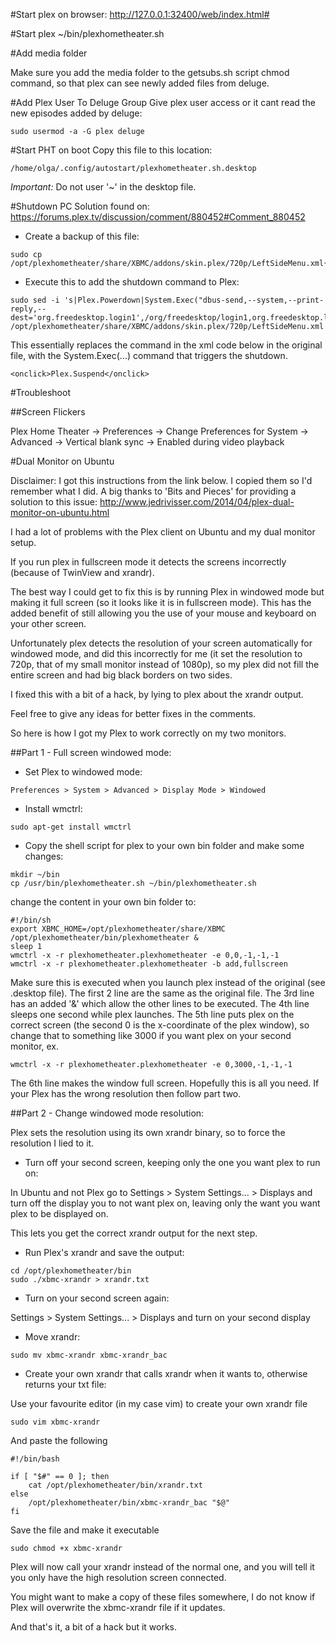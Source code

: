 #Start plex on browser:
http://127.0.0.1:32400/web/index.html#

#Start plex
~/bin/plexhometheater.sh

#Add media folder

Make sure you add the media folder to the getsubs.sh script chmod command, so that plex can see newly added files from deluge.

#Add Plex User To Deluge Group
Give plex user access or it cant read the new episodes added by deluge:
```
sudo usermod -a -G plex deluge
```

#Start PHT on boot
Copy this file to this location:
```
/home/olga/.config/autostart/plexhometheater.sh.desktop
```

*Important:* Do not user '~' in the desktop file.

#Shutdown PC
Solution found on:
https://forums.plex.tv/discussion/comment/880452#Comment_880452

- Create a backup of this file:
```
sudo cp /opt/plexhometheater/share/XBMC/addons/skin.plex/720p/LeftSideMenu.xml{,.bak}
```

- Execute this to add the shutdown command to Plex:
```
sudo sed -i 's|Plex.Powerdown|System.Exec("dbus-send,--system,--print-reply,--dest='org.freedesktop.login1',/org/freedesktop/login1,org.freedesktop.login1.Manager.PowerOff,boolean:true")|g' /opt/plexhometheater/share/XBMC/addons/skin.plex/720p/LeftSideMenu.xml
```

This essentially replaces the command in the xml code below in the original file, with the System.Exec(...) command that triggers the shutdown.
```
<onclick>Plex.Suspend</onclick>
```

#Troubleshoot

##Screen Flickers

Plex Home Theater -> Preferences -> Change Preferences for System -> Advanced -> Vertical blank sync -> Enabled during video playback

#Dual Monitor on Ubuntu

Disclaimer: I got this instructions from the link below. I copied them so I'd remember what I did. A big thanks to 'Bits and Pieces' for providing a solution to this issue: http://www.jedrivisser.com/2014/04/plex-dual-monitor-on-ubuntu.html

I had a lot of problems with the Plex client on Ubuntu and my dual monitor setup.

If you run plex in fullscreen mode it detects the screens incorrectly (because of TwinView and xrandr).

The best way I could get to fix this is by running Plex in windowed mode but making it full screen (so it looks like it is in fullscreen mode). This has the added benefit of still allowing you the use of your mouse and keyboard on your other screen.

Unfortunately plex detects the resolution of your screen automatically for windowed mode, and did this incorrectly for me (it set the resolution to 720p, that of my small monitor instead of 1080p), so my plex did not fill the entire screen and had big black borders on two sides.

I fixed this with a bit of a hack, by lying to plex about the xrandr output.

Feel free to give any ideas for better fixes in the comments.

So here is how I got my Plex to work correctly on my two monitors.

##Part 1 - Full screen windowed mode:

- Set Plex to windowed mode:
```
Preferences > System > Advanced > Display Mode > Windowed
```

- Install wmctrl:
```
sudo apt-get install wmctrl
```

- Copy the shell script for plex to your own bin folder and make some changes:
```
mkdir ~/bin
cp /usr/bin/plexhometheater.sh ~/bin/plexhometheater.sh
```

change the content in your own bin folder to:
```
#!/bin/sh
export XBMC_HOME=/opt/plexhometheater/share/XBMC
/opt/plexhometheater/bin/plexhometheater &
sleep 1
wmctrl -x -r plexhometheater.plexhometheater -e 0,0,-1,-1,-1
wmctrl -x -r plexhometheater.plexhometheater -b add,fullscreen
```

Make sure this is executed when you launch plex instead of the original (see .desktop file).
The first 2 line are the same as the original file.
The 3rd line has an added '&' which allow the other lines to be executed.
The 4th line sleeps one second while plex launches.
The 5th line puts plex on the correct screen (the second 0 is the x-coordinate of the plex window), so change that to something like 3000 if you want plex on your second monitor, ex.

```
wmctrl -x -r plexhometheater.plexhometheater -e 0,3000,-1,-1,-1
```

The 6th line makes the window full screen.
Hopefully this is all you need. If your Plex has the wrong resolution then follow part two.

##Part 2 - Change windowed mode resolution:

Plex sets the resolution using its own xrandr binary, so to force the resolution I lied to it.

- Turn off your second screen, keeping only the one you want plex to run on:

In Ubuntu and not Plex go to Settings > System Settings... > Displays and turn off the display you to not want plex on, leaving only the want you want plex to be displayed on.

This lets you get the correct xrandr output for the next step.

- Run Plex's xrandr and save the output:
```
cd /opt/plexhometheater/bin
sudo ./xbmc-xrandr > xrandr.txt
```

- Turn on your second screen again:

Settings > System Settings... > Displays and turn on your second display

- Move xrandr:
```
sudo mv xbmc-xrandr xbmc-xrandr_bac
```

- Create your own xrandr that calls xrandr when it wants to, otherwise returns your txt file:

Use your favourite editor (in my case vim) to create your own xrandr file
```
sudo vim xbmc-xrandr
```

And paste the following
```
#!/bin/bash

if [ "$#" == 0 ]; then
    cat /opt/plexhometheater/bin/xrandr.txt
else
    /opt/plexhometheater/bin/xbmc-xrandr_bac "$@"
fi
```

Save the file and make it executable
```
sudo chmod +x xbmc-xrandr
```

Plex will now call your xrandr instead of the normal one, and you will tell it you only have the high resolution screen connected.

You might want to make a copy of these files somewhere, I do not know if Plex will overwrite the xbmc-xrandr file if it updates.

And that's it, a bit of a hack but it works.
